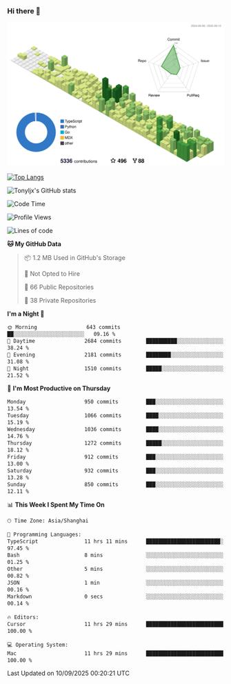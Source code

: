 ### Hi there 👋

![](./profile-3d-contrib/profile-green-animate.svg)

 

[![Top Langs](https://github-readme-stats.vercel.app/api/top-langs/?username=tonyljx)](https://github.com/anuraghazra/github-readme-stats)

![Tonyljx's GitHub stats](https://github-readme-stats.vercel.app/api?username=tonyljx&theme=default&show_icons=true)

 

<!--START_SECTION:waka-->
![Code Time](http://img.shields.io/badge/Code%20Time-1%2C449%20hrs%2032%20mins-blue)

![Profile Views](http://img.shields.io/badge/Profile%20Views-0-blue)

![Lines of code](https://img.shields.io/badge/From%20Hello%20World%20I%27ve%20Written-2.8%20million%20lines%20of%20code-blue)

**🐱 My GitHub Data** 

> 📦 1.2 MB Used in GitHub's Storage 
 > 
> 🚫 Not Opted to Hire
 > 
> 📜 66 Public Repositories 
 > 
> 🔑 38 Private Repositories 
 > 
**I'm a Night 🦉** 

```text
🌞 Morning                643 commits         ██░░░░░░░░░░░░░░░░░░░░░░░   09.16 % 
🌆 Daytime                2684 commits        ██████████░░░░░░░░░░░░░░░   38.24 % 
🌃 Evening                2181 commits        ████████░░░░░░░░░░░░░░░░░   31.08 % 
🌙 Night                  1510 commits        █████░░░░░░░░░░░░░░░░░░░░   21.52 % 
```
📅 **I'm Most Productive on Thursday** 

```text
Monday                   950 commits         ███░░░░░░░░░░░░░░░░░░░░░░   13.54 % 
Tuesday                  1066 commits        ████░░░░░░░░░░░░░░░░░░░░░   15.19 % 
Wednesday                1036 commits        ████░░░░░░░░░░░░░░░░░░░░░   14.76 % 
Thursday                 1272 commits        █████░░░░░░░░░░░░░░░░░░░░   18.12 % 
Friday                   912 commits         ███░░░░░░░░░░░░░░░░░░░░░░   13.00 % 
Saturday                 932 commits         ███░░░░░░░░░░░░░░░░░░░░░░   13.28 % 
Sunday                   850 commits         ███░░░░░░░░░░░░░░░░░░░░░░   12.11 % 
```


📊 **This Week I Spent My Time On** 

```text
🕑︎ Time Zone: Asia/Shanghai

💬 Programming Languages: 
TypeScript               11 hrs 11 mins      ████████████████████████░   97.45 % 
Bash                     8 mins              ░░░░░░░░░░░░░░░░░░░░░░░░░   01.25 % 
Other                    5 mins              ░░░░░░░░░░░░░░░░░░░░░░░░░   00.82 % 
JSON                     1 min               ░░░░░░░░░░░░░░░░░░░░░░░░░   00.16 % 
Markdown                 0 secs              ░░░░░░░░░░░░░░░░░░░░░░░░░   00.14 % 

🔥 Editors: 
Cursor                   11 hrs 29 mins      █████████████████████████   100.00 % 

💻 Operating System: 
Mac                      11 hrs 29 mins      █████████████████████████   100.00 % 
```


 Last Updated on 10/09/2025 00:20:21 UTC
<!--END_SECTION:waka-->
